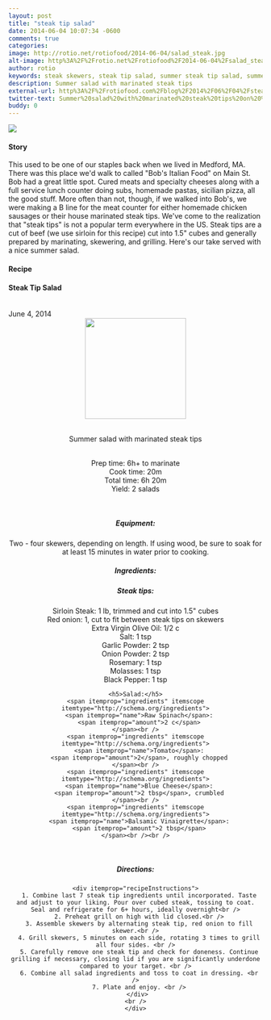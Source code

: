 ```yaml
---
layout: post
title: "steak tip salad"
date: 2014-06-04 10:07:34 -0600
comments: true
categories: 
image: http://rotio.net/rotiofood/2014-06-04/salad_steak.jpg
alt-image: http%3A%2F%2Frotio.net%2Frotiofood%2F2014-06-04%2Fsalad_steak.jpg
author: rotio
keywords: steak skewers, steak tip salad, summer steak tip salad, summer salad, paleo salad
description: Summer salad with marinated steak tips
external-url: http%3A%2F%2Frotiofood.com%2Fblog%2F2014%2F06%2F04%2Fsteak-tip-salad%2F
twitter-text: Summer%20salad%20with%20marinated%20steak%20tips%20on%20%23rotiofood
buddy: 0
---
```

<!-- more -->
<img src="http://rotio.net/rotiofood/2014-06-04/salad_steak.jpg" />
<a href="https://plus.google.com/107103100819027957630?rel=author" style="display:none">{{page.author }}</a>

<h4>Story</b> </h4>
 <div>
	<p>This used to be one of our staples back when we lived in Medford, MA. There was this place we'd walk to called "Bob's Italian Food" on Main St. Bob had a great little spot. Cured meats and specialty cheeses along with a full service lunch counter doing subs, homemade pastas, sicilian pizza, all the good stuff. More often than not, though, if we walked into Bob's, we were making a B line for the meat counter for either homemade chicken sausages or their house marinated steak tips. We've come to the realization that "steak tips" is not a popular term everywhere in the US. Steak tips are a cut of beef (we use sirloin for this recipe) cut into 1.5" cubes and generally prepared by marinating, skewering, and grilling. Here's our take served with a nice summer salad.
	</p>  
  </div>
<h4>Recipe</b> </h4> 
  <div itemscope itemtype="http://schema.org/Recipe" >
  <h4 itemprop="name">Steak Tip Salad</h4>
  
  <br />
    June 4, 2014
<center>
  <img itemprop="image" width="200px"  src="http://rotio.net/rotiofood/2014-06-04/steak_salad.jpg" />
  
  <br /><span itemprop="description">Summer salad with marinated steak tips</span><br />

  <br />Prep time: <time datetime="PT6H0M" itemprop="prepTime">6h</time>+ to marinate
  <br />Cook time: <time datetime="PT0H20M" itemprop="cookTime">20m</time>
  <br />Total time: <time datetime="PT6H20M" itemprop="totalTime">6h 20m</time>
  <br />Yield: <span itemprop="recipeYield">2 salads</span>
  
  <br />
  <h5>Equipment:</h5>
	<span itemprop="ingredients" itemscope itemtype="http://schema.org/ingredients">
      Two - four skewers, depending on length. If using wood, be sure to soak for at least 15 minutes in water prior to cooking.
    </span><br />
 <h5>Ingredients:</h5>
	<h5>Steak tips:</h5>
    <span itemprop="ingredients" itemscope itemtype="http://schema.org/ingredients">
      <span itemprop="name">Sirloin Steak</span>: 
      <span itemprop="amount">1 lb</span>, trimmed and cut into 1.5" cubes 
    </span><br />
	<span itemprop="ingredients" itemscope itemtype="http://schema.org/ingredients">
      <span itemprop="name">Red onion</span>: 
      <span itemprop="amount">1</span>, cut to fit between steak tips on skewers
    </span><br />
    <span itemprop="ingredients" itemscope itemtype="http://schema.org/ingredients">
      <span itemprop="name">Extra Virgin Olive Oil</span>:
      <span itemprop="amount">1/2 c</span>
    </span><br />
	<span itemprop="ingredients" itemscope itemtype="http://schema.org/ingredients">
      <span itemprop="name">Salt</span>:
      <span itemprop="amount">1 tsp</span>
    </span><br />
	<span itemprop="ingredients" itemscope itemtype="http://schema.org/ingredients">
      <span itemprop="name">Garlic Powder</span>:
      <span itemprop="amount">2 tsp</span>
    </span><br />
	<span itemprop="ingredients" itemscope itemtype="http://schema.org/ingredients">
      <span itemprop="name">Onion Powder</span>:
      <span itemprop="amount">2 tsp</span>
    </span><br />
	<span itemprop="ingredients" itemscope itemtype="http://schema.org/ingredients">
      <span itemprop="name">Rosemary</span>:
      <span itemprop="amount">1 tsp</span>
    </span><br />
	<span itemprop="ingredients" itemscope itemtype="http://schema.org/ingredients">
      <span itemprop="name">Molasses</span>:
      <span itemprop="amount">1 tsp</span>
    </span><br />
	<span itemprop="ingredients" itemscope itemtype="http://schema.org/ingredients">
      <span itemprop="name">Black Pepper</span>:
      <span itemprop="amount">1 tsp</span>
    </span><br />
	
	<h5>Salad:</h5>
	<span itemprop="ingredients" itemscope itemtype="http://schema.org/ingredients">
      <span itemprop="name">Raw Spinach</span>:
      <span itemprop="amount">2 c</span>
    </span><br />
	<span itemprop="ingredients" itemscope itemtype="http://schema.org/ingredients">
      <span itemprop="name">Tomato</span>:
      <span itemprop="amount">2</span>, roughly chopped
    </span><br />
	<span itemprop="ingredients" itemscope itemtype="http://schema.org/ingredients">
      <span itemprop="name">Blue Cheese</span>:
      <span itemprop="amount">2 tbsp</span>, crumbled
    </span><br />
	<span itemprop="ingredients" itemscope itemtype="http://schema.org/ingredients">
      <span itemprop="name">Balsamic Vinaigrette</span>:
      <span itemprop="amount">2 tbsp</span>
    </span><br /><br />

	
  <br /><h5>Directions:</h5>
	
    <div itemprop="recipeInstructions">
	  1. Combine last 7 steak tip ingredients until incorporated. Taste and adjust to your liking. Pour over cubed steak, tossing to coat. Seal and refrigerate for 6+ hours, ideally overnight<br />
	  2. Preheat grill on high with lid closed.<br />
	  3. Assemble skewers by alternating steak tip, red onion to fill skewer.<br />
	  4. Grill skewers, 5 minutes on each side, rotating 3 times to grill all four sides. <br />
	  5. Carefully remove one steak tip and check for doneness. Continue grilling if necessary, closing lid if you are significantly underdone compared to your target. <br />
	  6. Combine all salad ingredients and toss to coat in dressing. <br />
	  7. Plate and enjoy. <br />
	 </div>
	<br />
	</div>

